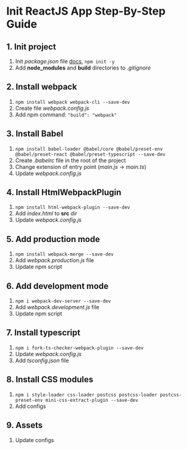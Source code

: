 # Init ReactJS App Step-By-Step Guide

## 1. Init project
1. Init *package.json* file [docs](https://docs.npmjs.com/cli/v10/commands/npm-init/), `npm init -y`
2. Add **node_modules** and **build** directories to *.gitignore*

## 2. Install webpack
1. `npm install webpack webpack-cli --save-dev`
2. Create file *webpack.config.js*
3. Add npm command: `"build": "webpack"`

## 3. Install Babel
1. `npm install babel-loader @babel/core @babel/preset-env @babel/preset-react @babel/preset-typescript --save-dev`
2. Create *.babelrc* file in the root of the project
3. Change extension of entry point (*main.js* -> *main.ts*)
4. Update *webpack.config.js*

## 4. Install HtmlWebpackPlugin
1. `npm install html-webpack-plugin --save-dev`
2. Add *index.html* to **src** dir
3. Update *webpack.config.js*

## 5. Add production mode
1. `npm install webpack-merge --save-dev`
2. Add *webpack.production.js* file
3. Update npm script

## 6. Add development mode
1. `npm i webpack-dev-server --save-dev`
2. Add *webpack.development.js* file
3. Update npm script

## 7. Install typescript
1. `npm i fork-ts-checker-webpack-plugin --save-dev`
2. Update *webpack.config.js*
3. Add *tsconfig.json* file

## 8. Install CSS modules
1. `npm i style-loader css-loader postcss postcss-loader postcss-preset-env mini-css-extract-plugin --save-dev`
2. Add configs

## 9. Assets
1. Update configs
